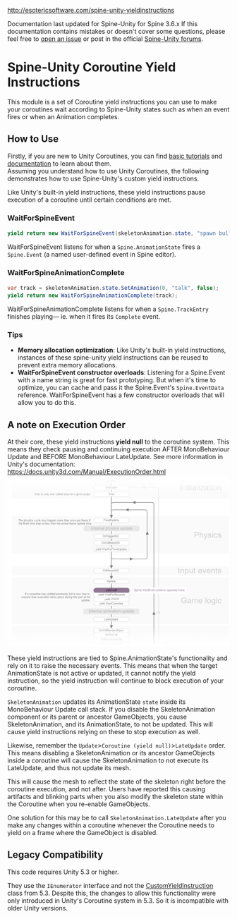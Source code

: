 http://esotericsoftware.com/spine-unity-yieldinstructions

Documentation last updated for Spine-Unity for Spine 3.6.x
If this documentation contains mistakes or doesn't cover some questions, please feel free to [open an issue](https://github.com/pharan/spine-unity-docs/issues) or post in the official [Spine-Unity forums](http://esotericsoftware.com/forum/viewforum.php?f=3).

# Spine-Unity Coroutine Yield Instructions
This module is a set of Coroutine yield instructions you can use to make your coroutines wait according to Spine-Unity states such as when an event fires or when an Animation completes.

## How to Use

Firstly, if you are new to Unity Coroutines, you can find [basic tutorials](https://unity3d.com/learn/tutorials/topics/scripting/coroutines) and [documentation](https://docs.unity3d.com/Manual/Coroutines.html) to learn about them.  
Assuming you understand how to use Unity Coroutines, the following demonstrates how to use Spine-Unity's custom yield instructions.

Like Unity's built-in yield instructions, these yield instructions pause execution of a coroutine until certain conditions are met. 


### WaitForSpineEvent
```csharp
yield return new WaitForSpineEvent(skeletonAnimation.state, "spawn bullet");
```
WaitForSpineEvent listens for when a `Spine.AnimationState` fires a `Spine.Event` (a named user-defined event in Spine editor).


### WaitForSpineAnimationComplete
```csharp
var track = skeletonAnimation.state.SetAnimation(0, "talk", false);
yield return new WaitForSpineAnimationComplete(track);
```
WaitForSpineAnimationComplete listens for when a `Spine.TrackEntry` finishes playing— ie. when it fires its `Complete` event.

### Tips
- **Memory allocation optimization**: Like Unity's built-in yield instructions, instances of these spine-unity yield instructions can be reused to prevent extra memory allocations.
- **WaitForSpineEvent constructor overloads**: Listening for a Spine.Event with a name string is great for fast prototyping. But when it's time to optimize, you can cache and pass it the Spine.Event's `Spine.EventData` reference. WaitForSpineEvent has a few constructor overloads that will allow you to do this.


## A note on Execution Order

At their core, these yield instructions **yield null** to the coroutine system.
This means they check pausing and continuing execution AFTER MonoBehaviour Update and BEFORE MonoBehaviour LateUpdate.
See more information in Unity's documentation: https://docs.unity3d.com/Manual/ExecutionOrder.html
![](/img/spine-runtimes-guide/spine-unity/yieldinstructions-execution-order.png) 

These yield instructions are tied to Spine.AnimationState's functionality and rely on it to raise the necessary events.
This means that when the target AnimationState is not active or updated, it cannot notify the yield instruction, so the yield instruction will continue to block execution of your coroutine. 

`SkeletonAnimation` updates its AnimationState `state` inside its MonoBehaviour Update call stack.
If you disable the SkeletonAnimation component or its parent or ancestor GameObjects, you cause SkeletonAnimation, and its AnimationState, to not be updated. This will cause yield instructions relying on these to stop execution as well.

Likewise, remember the `Update`>`Coroutine (yield null)`>`LateUpdate` order.
This means disabling a SkeletonAnimation or its ancestor GameObjects inside a coroutine will cause the SkeletonAnimation to not execute its LateUpdate, and thus not update its mesh.

This will cause the mesh to reflect the state of the skeleton right before the coroutine execution, and not after. Users have reported this causing artifacts and blinking parts when you also modify the skeleton state within the Coroutine when you re-enable GameObjects.

One solution for this may be to call `SkeletonAnimation.LateUpdate` after you make any changes within a coroutine whenever the Coroutine needs to yield on a frame where the GameObject is disabled.

## Legacy Compatibility
This code requires Unity 5.3 or higher.

They use the `IEnumerator` interface and not the [CustomYieldInstruction](https://docs.unity3d.com/ScriptReference/CustomYieldInstruction.html) class from 5.3.
Despite this, the changes to allow this functionality were only introduced in Unity's Coroutine system in 5.3. So it is incompatible with older Unity versions.
